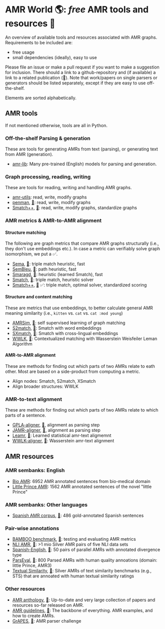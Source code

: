 # AMR World 🌎: *free* AMR tools and resources 🎊

An overview of available tools and resources associated with AMR graphs. Requirements to be included are:

- free usage
- small dependencies (ideally), easy to use

Please file an issue or make a pull request if you want to make a suggestion for inclusion. There should a link to a github-repository and (if available) a link to a related publication (📜). Note that work/papers on single parsers or generators should be listed separately, except if they are easy to use off-the-shelf.

Elements are sorted alphabetically.

## AMR tools

If not mentioned otherwise, tools are all in Python.

### Off-the-shelf Parsing & generation

These are tools for generating AMRs from text (parsing), or generating text from AMR (generation).

- [amr-lib](https://github.com/bjascob/amrlib): Many pre-trained (English) models for parsing and generation.

### Graph processing, reading, writing

These are tools for reading, writing and handling AMR graphs.

- [amr-utils](https://github.com/ablodge/amr-utils): read, write, modify graphs
- [penman](https://github.com/goodmami/penman),  [📜](https://www.aclweb.org/anthology/2020.acl-demos.35/): read, write, modify graphs
- [Smatch++](https://github.com/flipz357/smatchpp), [📜](https://aclanthology.org/2023.findings-eacl.118/): read, write, modify graphs, standardize graphs

### AMR metrics & AMR-to-AMR alignment

#### Structure matching 

The following are graph metrics that compare AMR graphs structurally (i.e., they don't use embeddings etc.). In case a metric can verifiably solve graph isomorphism, we put a ✅.

- [Sema](https://github.com/rafaelanchieta/sema), [📜](https://arxiv.org/abs/1905.12069): triple match heuristic, fast
- [SemBleu](https://aclanthology.org/P19-1446/), [📜](https://github.com/freesunshine0316/sembleu): path heuristic, fast
- [Smaragd](https://github.com/PhMeier/Smaragd/), [📜](https://arxiv.org/abs/2203.13226): heuristic (learned Smatch), fast
- [Smatch](https://github.com/snowblink14/smatch), [📜](https://aclanthology.org/P13-2131/): triple match, heuristic solver
- [Smatch++](https://github.com/flipz357/smatchpp), [📜](https://aclanthology.org/2023.findings-eacl.118/) ✅: triple match, optimal solver, standardized scoring

#### Structure and content matching

These are metrics that use embeddings, to better calculate general AMR meaning similarity (i.e., `kitten` vs. `cat` vs. `cat :mod young`)

- [AMRSim](https://github.com/zzshou/AMRSim), [📜](https://aclanthology.org/2023.acl-long.892/): self supervised learning of graph matching
- [S2match](https://github.com/Heidelberg-NLP/amr-metric-suite), [📜](https://aclanthology.org/2020.tacl-1.34/): Smatch with word embeddings
- [SXmatch](https://github.com/shirawein/Crossling-AMR-Eval), [📜](https://aclanthology.org/2022.coling-1.336/): Smatch with cross-lingual embeddings
- [WWLK](https://github.com/flipz357/weisfeiler-leman-amr-metrics), [📜](https://aclanthology.org/2021.tacl-1.85/): Contextualized matching with Wasserstein Weisfeiler Leman Algorithm

#### AMR-to-AMR alignment

These are methods for finding out which parts of two AMRs relate to eath other. Most are based on a side-product from computing a metric.

- Align nodes: Smatch, S2match, XSmatch
- Align broader structures: WWLK

### AMR-to-text alignment

These are methods for finding out which parts of two AMRs relate to which parts of a sentence.

- [GPLA-aligner](https://github.com/ChunchuanLv/AMR_AS_GRAPH_PREDICTION), [📜](https://aclanthology.org/P18-1037/), alignment as parsing step
- [JAMR-aligner](https://github.com/jflanigan/jamr), [📜](https://jflanigan.github.io/flanigan+etal.acl2014.pdf), alignment as parsing step
- [Leamr](https://github.com/ablodge/leamr), [📜](https://aclanthology.org/2021.acl-long.257/):  Learned statistical amr-text aligmemnt
- [WWLK-aligner](https://github.com/flipz357/Simple-AMR-Aligner), [📜](https://aclanthology.org/2021.tacl-1.85/): Wasserstein amr-text alignment 

## AMR resources

### AMR sembanks: English

- [Bio AMR](https://amr.isi.edu/download/2018-01-25/amr-release-bio-v3.0.txt): 6952 AMR annotated sentences from bio-medical domain
- [Little Prince AMR](https://amr.isi.edu/download/amr-bank-struct-v1.6.txt): 1562 AMR annotated sentences of the novel "little Prince"

### AMR sembanks: Other languages

- [Spanish AMR corpus](https://github.com/shirawein/Spanish-Abstract-Meaning-Representation),  [📜](https://nejlt.ep.liu.se/article/view/4462/3648): 486 gold-annotated Spanish sentences

### Pair-wise annotations

- [BAMBOO benchmark](https://github.com/flipz357/bamboo-amr-benchmark), [📜](https://aclanthology.org/2021.tacl-1.85/): testing and evaluating AMR metrics
- [NLI AMR](https://github.com/flipz357/amr4nli), [📜](https://arxiv.org/abs/2306.00936): >1 mio Silver AMR pairs of five NLI data sets
- [Spanish-English](https://github.com/shirawein/spanish-english-amr-corpus), [📜](https://aclanthology.org/2021.law-1.6/): 50 pairs of parallel AMRs with annotated divergence type
- [ParsEval](https://github.com/Heidelberg-NLP/AMRParseEval), [📜](https://aclanthology.org/2022.eval4nlp-1.4/): 800 Parsed AMRs with human quality annoations (domain: little Prince, AMR3)
- [Textual Similarity](https://github.com/flipz357/bamboo-amr-benchmark), [📜](https://aclanthology.org/2021.tacl-1.85/): Silver AMRs of text similarity benchmarks (e.g., STS) that are annoated with human textual similarity ratings

### Other resources

- [AMR anthology](https://github.com/nert-nlp/AMR-Bibliography), [📜](https://nert-nlp.github.io/AMR-Bibliography/): Up-to-date and very large collection of papers and resources so-far released on AMR.
- [AMR guidelines](https://github.com/amrisi/amr-guidelines/blob/master/amr.md), [📜](https://aclanthology.org/W13-2322/): The backbone of everything. AMR examples, and how to create AMRs.
- [GrAPES](https://github.com/jgroschwitz/GrAPES), [📜](https://arxiv.org/abs/2312.03480): AMR parser challenge
